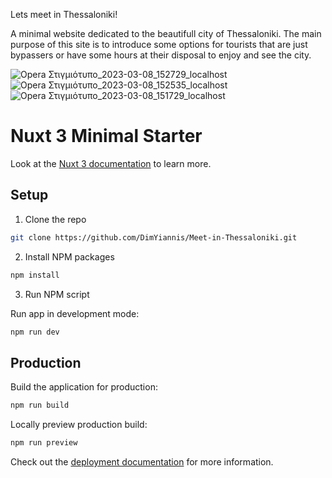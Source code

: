 Lets meet in Thessaloniki!

A minimal website dedicated to the beautifull city of Thessaloniki.
The main purpose of this site is to introduce some options for tourists that are just bypassers or have some hours at their disposal to enjoy and see the city.


![Opera Στιγμιότυπο_2023-03-08_152729_localhost](https://user-images.githubusercontent.com/107484245/223725798-75d5b196-a3d2-4eb1-8fb9-bfa687ab042c.png)
![Opera Στιγμιότυπο_2023-03-08_152535_localhost](https://user-images.githubusercontent.com/107484245/223725823-546d955f-0e3a-42aa-9953-472f25707a9e.png)
![Opera Στιγμιότυπο_2023-03-08_151729_localhost](https://user-images.githubusercontent.com/107484245/223725838-51af8617-4f33-4024-b62c-56716e92d37b.png)


# Nuxt 3 Minimal Starter
Look at the [Nuxt 3 documentation](https://nuxt.com/docs/getting-started/introduction) to learn more.

## Setup


1. Clone the repo
``` sh
git clone https://github.com/DimYiannis/Meet-in-Thessaloniki.git
```
2. Install NPM packages
```sh
npm install
```
3. Run NPM script

 Run app in development mode:
``` sh 
npm run dev
```
## Production

Build the application for production:

```bash
npm run build
```

Locally preview production build:

```bash
npm run preview
```

Check out the [deployment documentation](https://nuxt.com/docs/getting-started/deployment) for more information.
